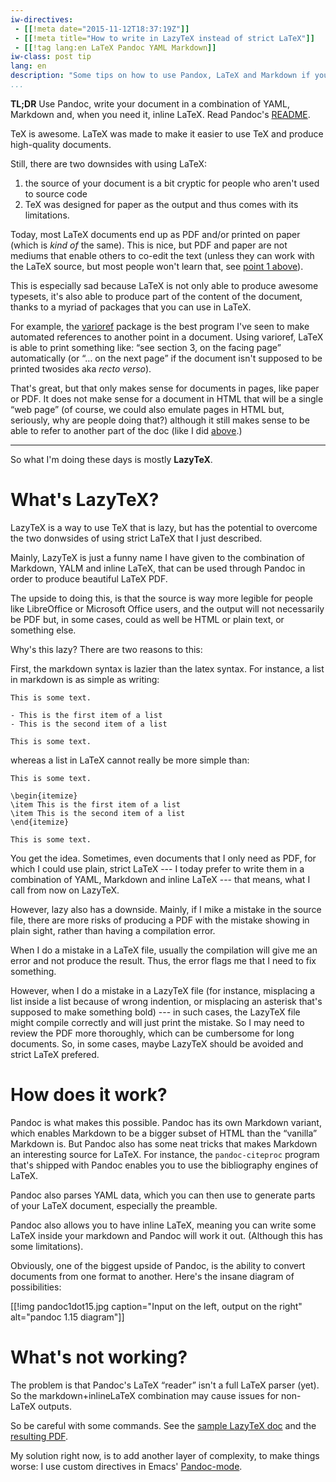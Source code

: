 ```yaml
---
iw-directives: 
 - [[!meta date="2015-11-12T18:37:19Z"]]
 - [[!meta title="How to write in LazyTeX instead of strict LaTeX"]]
 - [[!tag lang:en LaTeX Pandoc YAML Markdown]]
iw-class: post tip 
lang: en
description: "Some tips on how to use Pandox, LaTeX and Markdown if you're lazy and don't want to write LaTeX source files."
...
```


**TL;DR** Use Pandoc, write your document in a combination of YAML,
Markdown and, when you need it, inline LaTeX. Read Pandoc's
[README][pandocReadme].

[pandocReadme]: http://pandoc.org/README.html

TeX is awesome. LaTeX was made to make it easier to use TeX and
produce high-quality documents.

Still, there are two downsides with using LaTeX:

 1. the source of your document is a bit <span id="point1">cryptic for
    people who aren't used to source code</span>
 2. TeX was designed for paper as the output and thus comes with its
    limitations.

Today, most LaTeX documents end up as PDF and/or printed on paper
(which is *kind of* the same). This is nice, but PDF and paper are not
mediums that enable others to co-edit the text (unless they can work
with the LaTeX source, but most people won't learn that, <span
id="above">see</a> [point 1 above](#point1)).

This is especially sad because LaTeX is not only able to produce
awesome typesets, it's also able to produce part of the content of the
document, thanks to a myriad of packages that you can use in LaTeX.

For example, the [varioref] package is the best program I've seen to
make automated references to another point in a document. Using
varioref, LaTeX is able to print something like: “see section 3, on
the facing page” automatically (or “… on the next page” if the
document isn't supposed to be printed twosides aka *recto verso*).

[varioref]: http://ctan.org/pkg/varioref

That's great, but that only makes sense for documents in pages, like
paper or PDF. It does not make sense for a document in HTML that will
be a single “web page” (of course, we could also emulate pages in HTML
but, seriously, why are people doing that?) although it still makes
sense to be able to refer to another part of the doc (like I did
[above](#above).)

-------

So what I'm doing these days is mostly **LazyTeX**.

# What's LazyTeX?

LazyTeX is a way to use TeX that is lazy, but has the potential to
overcome the two donwsides of using strict LaTeX that I just
described.

Mainly, LazyTeX is just a funny name I have given to the combination
of Markdown, YALM and inline LaTeX, that can be used through Pandoc in
order to produce beautiful LaTeX PDF.

The upside to doing this, is that the source is way more legible for
people like LibreOffice or Microsoft Office users, and the output will
not necessarily be PDF but, in some cases, could as well be HTML or
plain text, or something else.

Why's this lazy? There are two reasons to this:

First, the markdown syntax is lazier than the latex syntax. For
instance, a list in markdown is as simple as writing:

    This is some text.

    - This is the first item of a list
    - This is the second item of a list

    This is some text.

whereas a list in LaTeX cannot really be more simple than:

    This is some text.

    \begin{itemize}
    \item This is the first item of a list
    \item This is the second item of a list
    \end{itemize}

    This is some text.

You get the idea. Sometimes, even documents that I only need as PDF,
for which I could use plain, strict LaTeX --- I today prefer to write
them in a combination of YAML, Markdown and inline LaTeX --- that
means, what I call from now on LazyTeX.


However, lazy also has a downside. Mainly, if I mike a mistake in the
source file, there are more risks of producing a PDF with the mistake
showing in plain sight, rather than having a compilation error.

When I do a mistake in a LaTeX file, usually the compilation will give
me an error and not produce the result. Thus, the error flags me that
I need to fix something.

However, when I do a mistake in a LazyTeX file (for instance,
misplacing a list inside a list because of wrong indention, or
misplacing an asterisk that's supposed to make something bold) --- in
such cases, the LazyTeX file might compile correctly and will just
print the mistake. So I may need to review the PDF more thoroughly,
which can be cumbersome for long documents. So, in some cases, maybe
LazyTeX should be avoided and strict LaTeX prefered.

# How does it work?

Pandoc is what makes this possible. Pandoc has its own Markdown
variant, which enables Markdown to be a bigger subset of HTML than the
“vanilla” Markdown is. But Pandoc also has some neat tricks that makes
Markdown an interesting source for LaTeX. For instance, the
`pandoc-citeproc` program that's shipped with Pandoc enables you to
use the bibliography engines of LaTeX.

Pandoc also parses YAML data, which you can then use to generate parts
of your LaTeX document, especially the preamble.

Pandoc also allows you to have inline LaTeX, meaning you can write
some LaTeX inside your markdown and Pandoc will work it out. (Although
this has some limitations).

Obviously, one of the biggest upside of Pandoc, is the ability to
convert documents from one format to another. Here's the insane
diagram of possibilities:

[[!img pandoc1dot15.jpg caption="Input on the left, output on the right" alt="pandoc 1.15 diagram"]]


# What's not working?

The problem is that Pandoc's LaTeX “reader” isn't a full LaTeX parser
(yet).  So the markdown+inlineLaTeX combination may cause issues for
non-LaTeX outputs.

So be careful with some commands.  See the [sample LazyTeX doc](sample.lazytex) and the [resulting PDF](sample.pdf).

My solution right now, is to add another layer of complexity, to make
things worse: I use custom directives in Emacs' [Pandoc-mode].

[pandoc-mode]: http://joostkremers.github.io/pandoc-mode/
